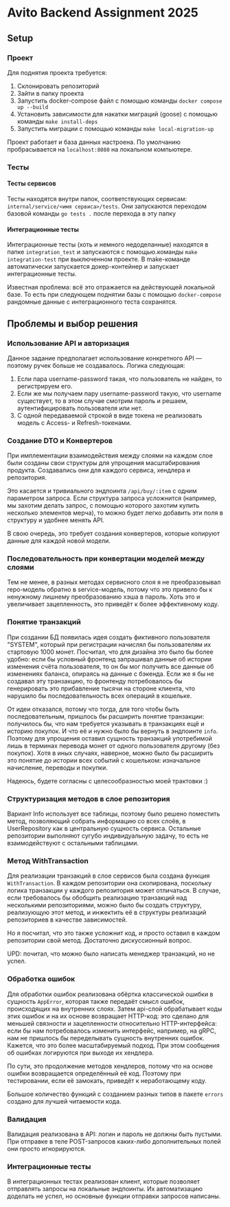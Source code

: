 # Avito Backend Assignment 2025

## Setup

### Проект

Для поднятия проекта требуется:
1. Склонировать репозиторий
2. Зайти в папку проекта
3. Запустить docker-compose файл с помощью команды `docker compose up --build`
4. Установить зависимости для накатки миграций (goose) с помощью
команды `make install-deps`
5. Запустить миграции с помощью команды `make local-migration-up`

Проект работает и база данных настроена. По умолчанию пробрасывается
на `localhost:8080` на локальном компьютере.

### Тесты

#### Тесты сервисов
Тесты находятся внутри папок, соответствующих сервисам: 
`internal/service/<имя сервиса>/tests`. Они запускаются переходом 
базовой команды `go tests .` после перехода в эту папку

#### Интеграционные тесты
Интеграционные тесты (хоть и немного недоделанные) находятся в папке
`integration_test` и запускаются с помощью.команды `make integration-test` при выключенном проекте. В make-команде автоматически запускается докер-контейнер и запускает интеграционные
тесты.

Известная проблема: всё это отражается на действующей локальной базе.
То есть при следующем поднятии базы с помощью `docker-compose` 
рандомные данные с интеграционного теста сохранятся.

## Проблемы и выбор решения

### Использование API и авторизация
Данное задание предполагает использование конкретного API — поэтому ручек
больше не создавалось. Логика следующая:

1. Если пара username-password такая, что пользователь не найден, то регистрируем
его.
2. Если же мы получаем пару username-password такую, что username существует, то
в этом случае смотрим пароль и решаем, аутентифицировать пользователя или нет.
3. С одной передаваемой строкой в виде токена не реализовать модель с Access-
и Refresh-токенами.

### Создание DTO и Конвертеров
При имплементации взаимодействия между слоями на каждом слое были созданы свои
структуры для упрощения масштабирования продукта. Создавались они для каждого
сервиса, хендлера и репозитория.

Это касается и тривиального эндпоинта `/api/buy/:item` с одним параметром запроса.
Если структура запроса усложнится (например, мы захотим делать запрос, с помощью
которого захотим купить несколько элементов мерча), то можно будет легко добавить
эти поля в структуру и удобнее менять API.

В свою очередь, это требует создания конвертеров, которые копируют данные для
каждой новой модели.

### Последовательность при конвертации моделей между слоями
Тем не менее, в разных методах сервисного слоя я не преобразовывал repo-модель 
обратно в service-модель, потому что это привело бы к ненужному лишнему преобразованию
хэша в пароль. Хоть это и увеличивает зацепленность, это приведёт к более
эффективному коду.

### Понятие транзакций
При создании БД появилась идея создать фиктивного пользователя "SYSTEM", который
при регистрации начислял бы пользователям их стартовую 1000 монет. Посчитал, что
для дизайна это было бы более удобно: если бы условный фронтенд запрашивал данные об истории
изменения счёта пользователя, то он бы мог получить все данные об изменениях баланса,
опираясь на данные с бэкенда. Если же я бы не создавал эту транзакцию, то фронтенду
потребовалось бы генерировать это прибавление тысячи на стороне клиента, что нарушило
бы последовательность всех операций в кошельке.

От идеи отказался, потому что тогда, для того чтобы быть последовательным,
пришлось бы расширить понятие транзакции: получилось бы, что нам требуется 
указывать в транзакциях ещё и историю покупок. И что её и нужно было бы вернуть
в эндпоинте `info`. Поэтому для упрощения оставил сущность транзакций
употребимой лишь в терминах перевода монет от одного пользователя другому (без
покупок). Хотя в иных случаях, наверное, можно было бы расширить это понятие до
истории всех событий с кошельком: изначальное начисление, переводы и покупки.

Надеюсь, будете согласны с целесообразностью моей трактовки :)

### Структуризация методов в слое репозитория
Вариант Info использует все таблицы, поэтому было решено поместить метод, 
позволяющий собрать информацию со всех слоёв, в UserRepository как в центральную
сущность сервиса. Остальные репозитории выполняют сугубо индивидуальную задачу,
то есть не взаимодействуют с остальными таблицами.

### Метод WithTransaction
Для реализации транзакций в слое сервисов была создана функция `WithTransaction`.
В каждом репозитории она скопирована, поскольку логика транзакции у каждого репозитория
может отличаться. В случае, если требовалось бы обобщить реализацию транзакций
над несколькими репозиториями, можно было бы создать структуру, реализующую этот
метод, и инжектить её в структуры реализаций репозиториев в качестве зависимостей.

Но я посчитал, что это также усложнит код, и просто оставил в каждом репозитории
свой метод. Достаточно дискуссионный вопрос.

UPD: почитал, что можно было написать менеджер транзакций, но не успел.

### Обработка ошибок
Для обработки ошибок реализована обёртка классической ошибки в сущность `AppError`,
которая также передаёт смысл ошибок, происходящих на внутренних слоях. Затем
api-слой обрабатывает коды этих ошибок и на их основе возвращает HTTP-код: это
сделано для меньшей связности и зацепленности относительно HTTP-интерфейса:
если бы нам потребовалось изменить интерфейс, например, на gRPC, нам не пришлось
бы переделывать сущность внутренних ошибок. Кажется, что это более масштабируемый
подход. При этом сообщения об ошибках логируются при выходе их хендлера.

По сути, это продолжение методов хендлеров, потому что на основе ошибки
возвращается определённый её код. Поэтому при тестировании, если её замокать,
приведёт к неработающему коду. 

Большое количество функций с созданием разных типов в пакете `errors` создано
для лучшей читаемости кода.

### Валидация
Валидация реализована в API: логин и пароль не должны быть пустыми.
При отправке в теле POST-запросов каких-либо дополнительных полей они просто
игнорируются.

### Интеграционные тесты
В интеграционных тестах реализован клиент, которые позволяет отправлять запросы
на локальные эндпоинты. Их автоматизацию доделать не успел, но основные функции
отправки запросов написаны. 